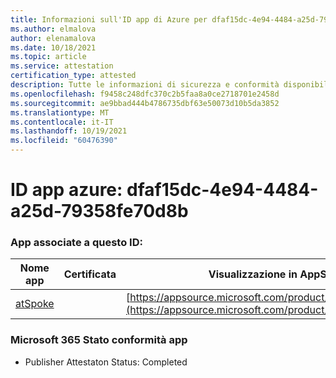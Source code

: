 ```yaml
---
title: Informazioni sull'ID app di Azure per dfaf15dc-4e94-4484-a25d-79358fe70d8b
ms.author: elmalova
author: elenamalova
ms.date: 10/18/2021
ms.topic: article
ms.service: attestation
certification_type: attested
description: Tutte le informazioni di sicurezza e conformità disponibili per dfaf15dc-4e94-4484-a25d-79358fe70d8b.
ms.openlocfilehash: f9458c248dfc370c2b5faa8a0ce2718701e2458d
ms.sourcegitcommit: ae9bbad444b4786735dbf63e50073d10b5da3852
ms.translationtype: MT
ms.contentlocale: it-IT
ms.lasthandoff: 10/19/2021
ms.locfileid: "60476390"
---
```

# <a name="azure-app-id-dfaf15dc-4e94-4484-a25d-79358fe70d8b"></a>ID app azure: dfaf15dc-4e94-4484-a25d-79358fe70d8b


### <a name="apps-associated-with-this-id"></a>App associate a questo ID:
| **Nome app** | **Certificata** | **Visualizzazione in AppSource** |
|--------------|---------------|-----------------------|
| [atSpoke](https://docs.microsoft.com/microsoft-365-app-certification/forward/WA200001454) |  | [https://appsource.microsoft.com/product/office/WA200001454](https://appsource.microsoft.com/product/office/WA200001454) |

### <a name="microsoft-365-app-compliance-status"></a>Microsoft 365 Stato conformità app
- Publisher Attestaton Status: Completed
